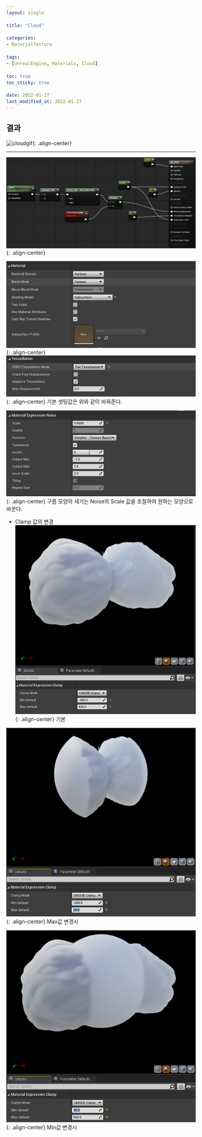 ```yaml
---
layout: single

title: "Cloud"

categories:
- MaterialTexture
  
tags:
- [UnrealEngine, Materials, Cloud]

toc: true
toc_sticky: true

date: 2022-01-27
last_modified_at: 2022-01-27
---  
```


결과
---
![cloudgif](/Images/Material&Texture/M_Cloud.gif){: .align-center}  
  
---  
  
![1](/Images/Material&Texture/m_cloud1.png){: .align-center}  
  


![2](/Images/Material&Texture/m_cloud3.png){: .align-center}
![3](/Images/Material&Texture/m_cloud4.png){: .align-center}
기본 셋팅값은 위와 같이 바꿔준다.  
  
![4](/Images/Material&Texture/m_cloud2.png){: .align-center}
구름 모양의 세기는 Noise의 Scale 값을 조절하여 원하는 모양으로 바꾼다.  
  
- Clamp 값의 변경  
![5](/Images/Material&Texture/m_cloud5.png){: .align-center}
  기본  
    
![6](/Images/Material&Texture/m_cloud6.png){: .align-center}
Max값 변경시  

![7](/Images/Material&Texture/m_cloud7.png){: .align-center}
Min값 변경시